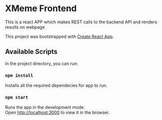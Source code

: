 # XMeme Frontend

This is a react APP which makes REST calls to the backend API and renders results on webpage

This project was bootstrapped with [Create React App](https://github.com/facebook/create-react-app).

## Available Scripts

In the project directory, you can run:

### `npm install`

Installs all the required dependecies for app to run.

### `npm start`

Runs the app in the development mode.\
Open [http://localhost:3000](http://localhost:3000) to view it in the browser.
